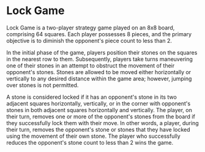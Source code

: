 # Lock Game
Lock Game is a two-player strategy game played on an 8x8 board, comprising 64 squares. Each player possesses 8 pieces, and the primary objective is to diminish the opponent's piece count to less than 2.

In the initial phase of the game, players position their stones on the squares in the nearest row to them. Subsequently, players take turns maneuvering one of their stones in an attempt to obstruct the movement of their opponent's stones. Stones are allowed to be moved either horizontally or vertically to any desired distance within the game area; however, jumping over stones is not permitted.

A stone is considered locked if it has an opponent's stone in its two adjacent squares horizontally, vertically, or in the corner with opponent's stones in both adjacent squares horizontally and vertically. The player, on their turn, removes one or more of the opponent's stones from the board if they successfully lock them with their move. In other words, a player, during their turn, removes the opponent's stone or stones that they have locked using the movement of their own stone. The player who successfully reduces the opponent's stone count to less than 2 wins the game.
